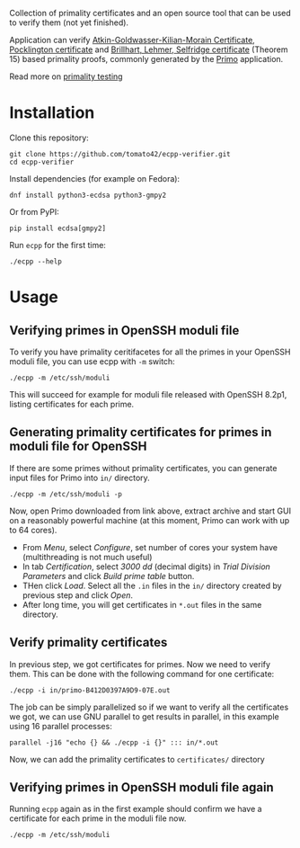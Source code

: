 Collection of primality certificates and an open source tool
that can be used to verify them (not yet finished).

Application can verify [Atkin-Goldwasser-Kilian-Morain Certificate](http://mathworld.wolfram.com/Atkin-Goldwasser-Kilian-MorainCertificate.html),
[Pocklington certificate](http://mathworld.wolfram.com/PocklingtonsTheorem.html)
and
[Brillhart, Lehmer, Selfridge certificate](http://www.ams.org/mcom/1975-29-130/S0025-5718-1975-0384673-1/S0025-5718-1975-0384673-1.pdf) (Theorem 15) based
primality proofs, commonly generated by the [Primo](http://www.ellipsa.eu/public/primo/primo.html)
application.

Read more on [primality testing](http://cr.yp.to/primetests.html)

# Installation

Clone this repository:

    git clone https://github.com/tomato42/ecpp-verifier.git
    cd ecpp-verifier

Install dependencies (for example on Fedora):

    dnf install python3-ecdsa python3-gmpy2

Or from PyPI:

    pip install ecdsa[gmpy2]


Run `ecpp` for the first time:

    ./ecpp --help

# Usage

## Verifying primes in OpenSSH moduli file

To verify you have primality ceritifacetes for all the primes in your OpenSSH
moduli file, you can use ecpp with `-m` switch:

    ./ecpp -m /etc/ssh/moduli

This will succeed for example for moduli file released with OpenSSH 8.2p1,
listing certificates for each prime.

## Generating primality certificates for primes in moduli file for OpenSSH

If there are some primes without primality certificates, you can generate
input files for Primo into `in/` directory.

    ./ecpp -m /etc/ssh/moduli -p

Now, open Primo downloaded from link above, extract archive and start GUI on
a reasonably powerful machine (at this moment, Primo can work with up to
64 cores).

 * From *Menu*, select *Configure*, set number of cores your system have
   (multithreading is not much useful)
 * In tab *Certification*, select *3000 dd* (decimal digits) in *Trial
   Division Parameters* and click *Build prime table* button.
 * THen click *Load*. Select all the `.in` files in
   the `in/` directory created by previous step and click *Open*.
 * After long time, you will get certificates in `*.out` files in the same
   directory.

## Verify primality certificates

In previous step, we got certificates for primes. Now we need to verify them.
This can be done with the following command for one certificate:

    ./ecpp -i in/primo-B412D0397A9D9-07E.out

The job can be simply parallelized so if we want to verify all
the certificates we got, we can use GNU parallel to get results in parallel,
in this example using 16 parallel processes:

    parallel -j16 "echo {} && ./ecpp -i {}" ::: in/*.out

Now, we can add the primality certificates to `certificates/` directory

## Verifying primes in OpenSSH moduli file again

Running `ecpp` again as in the first example should confirm we have
a certificate for each prime in the moduli file now.

    ./ecpp -m /etc/ssh/moduli

